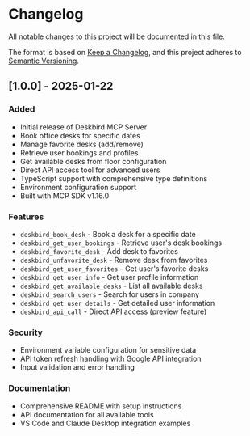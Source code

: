 # Changelog

All notable changes to this project will be documented in this file.

The format is based on [Keep a Changelog](https://keepachangelog.com/en/1.0.0/),
and this project adheres to [Semantic Versioning](https://semver.org/spec/v2.0.0.html).

## [1.0.0] - 2025-01-22

### Added
- Initial release of Deskbird MCP Server
- Book office desks for specific dates
- Manage favorite desks (add/remove)
- Retrieve user bookings and profiles
- Get available desks from floor configuration
- Direct API access tool for advanced users
- TypeScript support with comprehensive type definitions
- Environment configuration support
- Built with MCP SDK v1.16.0

### Features
- `deskbird_book_desk` - Book a desk for a specific date
- `deskbird_get_user_bookings` - Retrieve user's desk bookings
- `deskbird_favorite_desk` - Add desk to favorites
- `deskbird_unfavorite_desk` - Remove desk from favorites
- `deskbird_get_user_favorites` - Get user's favorite desks
- `deskbird_get_user_info` - Get user profile information
- `deskbird_get_available_desks` - List all available desks
- `deskbird_search_users` - Search for users in company
- `deskbird_get_user_details` - Get detailed user information
- `deskbird_api_call` - Direct API access (preview feature)

### Security
- Environment variable configuration for sensitive data
- API token refresh handling with Google API integration
- Input validation and error handling

### Documentation
- Comprehensive README with setup instructions
- API documentation for all available tools
- VS Code and Claude Desktop integration examples
